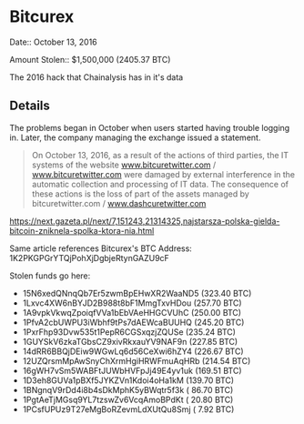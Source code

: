 # Bitcurex

Date:: October 13, 2016

Amount Stolen:: $1,500,000 (2405.37 BTC)

The 2016 hack that Chainalysis has in it's data

## Details

The problems began in October when users started having trouble logging in. Later, the company managing the exchange issued a statement.

> On October 13, 2016, as a result of the actions of third parties, the IT systems of the website www.bitcuretwitter.com / www.bitcuretwitter.com were damaged by external interference in the automatic collection and processing of IT data. The consequence of these actions is the loss of part of the assets managed by bitcuretwitter.com / www.dashcuretwitter.com

https://next.gazeta.pl/next/7,151243,21314325,najstarsza-polska-gielda-bitcoin-zniknela-spolka-ktora-nia.html

Same article references Bitcurex's BTC Address: 1K2PKGPGrYTQjPohXjDgbjeRtynGAZU9cF


Stolen funds go here:

- 15N6xedQNnqQb7Er5zwmBpEHwXR2WaaND5 (323.40 BTC)
- 1Lxvc4XW6nBYJD2B988t8bF1MmgTxvHDou (257.70 BTC)
- 1A9vpkVkwqZpoiqfVVa1bEbVAeHHGCVUhC (250.00 BTC)
- 1PfvA2cbUWPU3iWbhf9tPs7dAEWcaBUUHQ (245.20 BTC)
- 1PxrFhp93Dvw535t1PepR6CGSxqzjZQUSe (235.24 BTC)
- 1GUYSkV6zkaTGbsCZ9xivRkxauYV9NAF9n (227.85 BTC)
- 14dRR6BBQjDEiw9WGwLq6d56CeXwi6hZY4 (226.67 BTC)
- 12UZQrsmMpAwSnyChXrmHgiHRWFmuAqHRb (214.54 BTC)
- 16gWH7vSm5WABFtJUWbHVFpJj49E4yv1uk (169.51 BTC)
- 1D3eh8GUVa1pBXf5JYKZVn1Kdoi4oHa1kM (139.70 BTC)
- 1BNgnqV9rDd4i8b4sDkMphK5yBWqtr5f3k ( 86.70 BTC)
- 1PgtAeTjMGsq9YL7tzswZv6VcqAmoBPdKt ( 20.80 BTC)
- 1PCsfUPUz9T27eMgBoRZevmLdXUtQu8Smj (  7.92 BTC)
